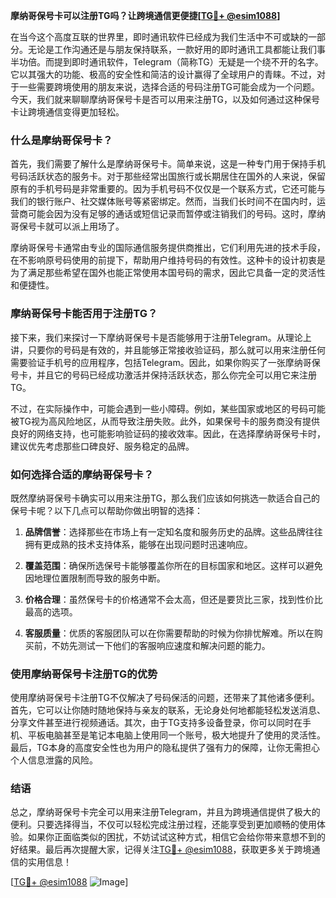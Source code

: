 **摩纳哥保号卡可以注册TG吗？让跨境通信更便捷[[TG💪+ @esim1088](https://t.me/s/esim1088)]**

在当今这个高度互联的世界里，即时通讯软件已经成为我们生活中不可或缺的一部分。无论是工作沟通还是与朋友保持联系，一款好用的即时通讯工具都能让我们事半功倍。而提到即时通讯软件，Telegram（简称TG）无疑是一个绕不开的名字。它以其强大的功能、极高的安全性和简洁的设计赢得了全球用户的青睐。不过，对于一些需要跨境使用的朋友来说，选择合适的号码注册TG可能会成为一个问题。今天，我们就来聊聊摩纳哥保号卡是否可以用来注册TG，以及如何通过这种保号卡让跨境通信变得更加轻松。

### 什么是摩纳哥保号卡？

首先，我们需要了解什么是摩纳哥保号卡。简单来说，这是一种专门用于保持手机号码活跃状态的服务卡。对于那些经常出国旅行或长期居住在国外的人来说，保留原有的手机号码是非常重要的。因为手机号码不仅仅是一个联系方式，它还可能与我们的银行账户、社交媒体账号等紧密绑定。然而，当我们长时间不在国内时，运营商可能会因为没有足够的通话或短信记录而暂停或注销我们的号码。这时，摩纳哥保号卡就可以派上用场了。

摩纳哥保号卡通常由专业的国际通信服务提供商推出，它们利用先进的技术手段，在不影响原号码使用的前提下，帮助用户维持号码的有效性。这种卡的设计初衷是为了满足那些希望在国外也能正常使用本国号码的需求，因此它具备一定的灵活性和便捷性。

### 摩纳哥保号卡能否用于注册TG？

接下来，我们来探讨一下摩纳哥保号卡是否能够用于注册Telegram。从理论上讲，只要你的号码是有效的，并且能够正常接收验证码，那么就可以用来注册任何需要验证手机号的应用程序，包括Telegram。因此，如果你购买了一张摩纳哥保号卡，并且它的号码已经成功激活并保持活跃状态，那么你完全可以用它来注册TG。

不过，在实际操作中，可能会遇到一些小障碍。例如，某些国家或地区的号码可能被TG视为高风险地区，从而导致注册失败。此外，如果保号卡的服务商没有提供良好的网络支持，也可能影响验证码的接收效率。因此，在选择摩纳哥保号卡时，建议优先考虑那些口碑良好、服务稳定的品牌。

### 如何选择合适的摩纳哥保号卡？

既然摩纳哥保号卡确实可以用来注册TG，那么我们应该如何挑选一款适合自己的保号卡呢？以下几点可以帮助你做出明智的选择：

1. **品牌信誉**：选择那些在市场上有一定知名度和服务历史的品牌。这些品牌往往拥有更成熟的技术支持体系，能够在出现问题时迅速响应。
   
2. **覆盖范围**：确保所选保号卡能够覆盖你所在的目标国家和地区。这样可以避免因地理位置限制而导致的服务中断。

3. **价格合理**：虽然保号卡的价格通常不会太高，但还是要货比三家，找到性价比最高的选项。

4. **客服质量**：优质的客服团队可以在你需要帮助的时候为你排忧解难。所以在购买前，不妨先测试一下他们的客服响应速度和解决问题的能力。

### 使用摩纳哥保号卡注册TG的优势

使用摩纳哥保号卡注册TG不仅解决了号码保活的问题，还带来了其他诸多便利。首先，它可以让你随时随地保持与亲友的联系，无论身处何地都能轻松发送消息、分享文件甚至进行视频通话。其次，由于TG支持多设备登录，你可以同时在手机、平板电脑甚至是笔记本电脑上使用同一个账号，极大地提升了使用的灵活性。最后，TG本身的高度安全性也为用户的隐私提供了强有力的保障，让你无需担心个人信息泄露的风险。

### 结语

总之，摩纳哥保号卡完全可以用来注册Telegram，并且为跨境通信提供了极大的便利。只要选择得当，不仅可以轻松完成注册过程，还能享受到更加顺畅的使用体验。如果你正面临类似的困扰，不妨试试这种方式，相信它会给你带来意想不到的好结果。最后再次提醒大家，记得关注[TG💪+ @esim1088](https://t.me/s/esim1088)，获取更多关于跨境通信的实用信息！

[[TG💪+ @esim1088](https://t.me/s/esim1088) ![Image](https://i.postimg.cc/4NQfJmqS/Snipaste-2025-05-13-00-14-12.png)]
